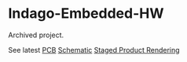 # Indago-Embedded-HW

Archived project.

See latest
[PCB](https://gitlab.com/indago-smart-tracker/indago-embedded-hw/-/blob/main/Hardware/v5_Miniature/Main%20Design%20B/Tracker_v5BPCB.pdf)
[Schematic](https://gitlab.com/indago-smart-tracker/indago-embedded-hw/-/blob/main/Hardware/v5_Miniature/Main%20Design%20B/Tracker_v5BSCH.pdf)
[Staged Product Rendering](https://gitlab.com/indago-smart-tracker/indago-embedded-hw/-/blob/main/Renderings/AssetTracker_TestProductMockup.png)
